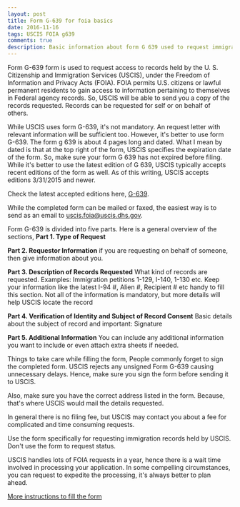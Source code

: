 ```yaml
---
layout: post
title: Form G-639 for foia basics
date: 2016-11-16
tags: USCIS FOIA g639
comments: true
description: Basic information about form G 639 used to request immigration records
---
```

Form G-639 form <link> is used to request access to records held by the U. S. Citizenship and Immigration Services (USCIS), under the Freedom of Information and Privacy Acts (FOIA).
FOIA permits U.S. citizens or lawful permanent residents to gain access to information pertaining to themselves in Federal agency records.
So, USCIS will be able to send you a copy of the records requested. Records can be requested for self or on behalf of others.

While USCIS uses form G-639, it's not mandatory. An request letter with relevant information will be sufficient too. However, it's better to use form G-639.
The form g 639 is about 4 pages long and dated. What I mean by dated is that at the top right of the form, USCIS specifies the expiration date of the form.
So, make sure your form G 639 has not expired before filing. While it's better to use the latest edition of G 639, USCIS typically accepts recent editions of the form as well.
As of this writing, USCIS accepts editions 3/31/2015 and newer.

Check the latest accepted editions here,
[G-639](http://www.uscis.gov/sites/default/files/files/form/g-639.pdf).

While the completed form can be mailed or faxed, the easiest way is to send as an email to uscis.foia@uscis.dhs.gov.

Form G-639 is divided into five parts. Here is a general overview of the sections,
**Part 1. Type of Request**

**Part 2. Requestor Information**
		if you are requesting on behalf of someone, then give information about you.

**Part 3. Description of Records Requested**
		What kind of records are requested. Examples: Immigration petitions 1-129, I-140, 1-130 etc.
		Keep your information like the latest I-94 #, Alien #, Recipient # etc handy to fill this section. Not all of the information is mandatory, but more details will help USCIS locate the record

**Part 4. Verification of Identity and Subject of Record Consent**
		Basic details about the subject of record and important: Signature

**Part 5. Additional Information**
		You can include any additional information you want to include or even attach extra sheets if needed.

Things to take care while filling the form,
People commonly forget to sign the completed form. USCIS rejects any unsigned Form G-639 causing unnecessary delays.
Hence, make sure you sign the form before sending it to USCIS.

Also, make sure you have the correct address listed in the form. Because, that's where USCIS would mail the details requested.

In general there is no filing fee, but USCIS may contact you about a fee for complicated and time consuming requests.

Use the form specifically for requesting immigration records held by USCIS. Don't use the form to request status.

USCIS handles lots of FOIA requests in a year, hence there is a wait time involved in processing your application. In some compelling circumstances, you can request to expedite the processing, it's
always better to plan ahead.

[More instructions to fill the form](/posts/i140-foia-form-g-639-instruction/)
